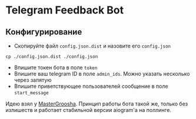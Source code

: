 # Telegram Feedback Bot

## Конфигурирование

- Скопируйте файл `config.json.dist` и назовите его `config.json`

```shell
cp ./config.json.dist ./config.json
```

- Впишите токен бота в поле `token`
- Впишите ваш telegram ID в поле `admin_ids`. Можно указать несколько через запятую
- Впишите приветствующее пользователей сообщение в поле `start_message`

Идею взял у [MasterGroosha](https://github.com/MasterGroosha/telegram-feedback-bot).
Принцип работы бота такой же, только без излишеств и работает стабильной версии aiogram'а на поллинге.